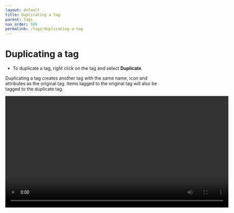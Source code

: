 ```yaml
---
layout: default
title: Duplicating a tag
parent: Tags
nav_order: 509
permalink: /tags/duplicating-a-tag
---
```


# Duplicating a tag

- To duplicate a tag, right click on the tag and select **Duplicate**.

Duplicating a tag creates another tag with the same name, icon and attributes as the original tag. Items tagged to the original tag will also be tagged to the duplicate tag.

<video autoplay loop width="700" controls>
<source src="../img/MP4-Duplicate-Tag.mp4" type="video/mp4">
</video>

